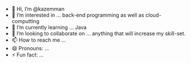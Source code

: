 - 👋 Hi, I’m @kazemman
- 👀 I’m interested in ... back-end programming as well as cloud-computting
- 🌱 I’m currently learning ... Java
- 💞️ I’m looking to collaborate on ... anything that will increase my skill-set.
- 📫 How to reach me ...
- 😄 Pronouns: ...
- ⚡ Fun fact: ...

<!---
kazemman/kazemman is a ✨ special ✨ repository because its `README.md` (this file) appears on your GitHub profile.
You can click the Preview link to take a look at your changes.
--->
